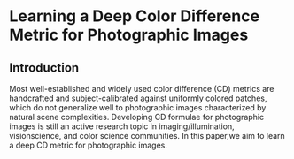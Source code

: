 # Learning a Deep Color Difference Metric for Photographic Images

## Introduction
Most well-established and widely used color difference (CD) metrics are handcrafted and subject-calibrated against uniformly colored patches, which do not generalize well to photographic images characterized by natural scene complexities. Developing CD formulae for photographic images is still an active research topic in imaging/illumination, visionscience, and color science communities. In this paper,we aim to learn a deep CD metric for photographic images.

